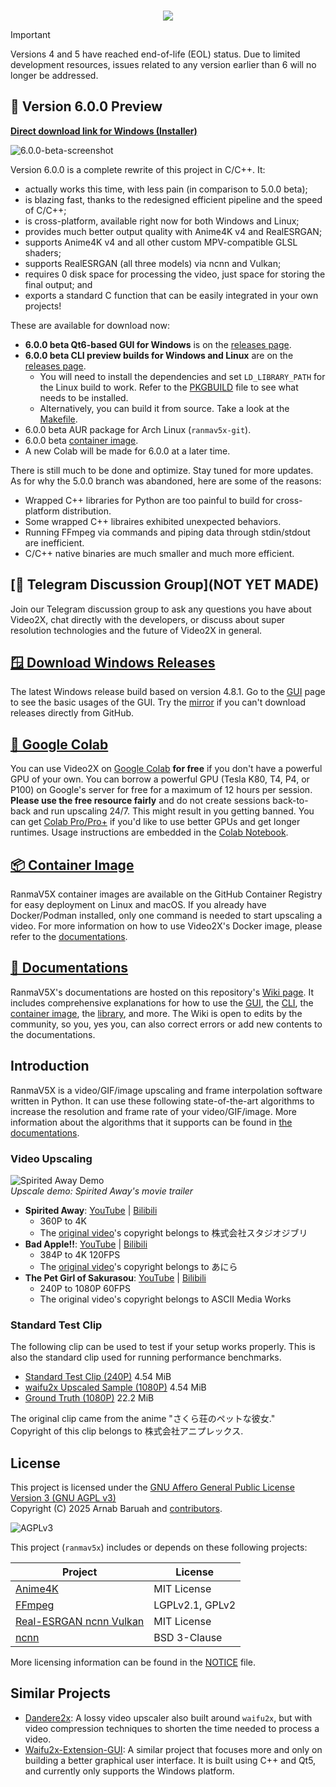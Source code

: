 <p align="center">
   </br>
   <img src="https://img.shields.io/badge/dynamic/json?color=%23e85b46&label=Patreon&query=data.attributes.patron_count&suffix=%20patrons&url=https%3A%2F%2Fwww.patreon.com%2Fapi%2Fcampaigns%2F4507807&style=flat-square"/>
</p>

> [!IMPORTANT]
> Versions 4 and 5 have reached end-of-life (EOL) status. Due to limited development resources, issues related to any version earlier than 6 will no longer be addressed.

## 🌟 Version 6.0.0 Preview

**[Direct download link for Windows (Installer)](https://github.com/slayyedguy/ranmav5x/releases/download/6.0.0-beta.4/video2x-qt6-windows-amd64-installer.exe)**

![6.0.0-beta-screenshot](https://github.com/user-attachments/assets/bd9e0b82-67ee-4b62-a830-a694db6f5de3)

Version 6.0.0 is a complete rewrite of this project in C/C++. It:

- actually works this time, with less pain (in comparison to 5.0.0 beta);
- is blazing fast, thanks to the redesigned efficient pipeline and the speed of C/C++;
- is cross-platform, available right now for both Windows and Linux;
- provides much better output quality with Anime4K v4 and RealESRGAN;
- supports Anime4K v4 and all other custom MPV-compatible GLSL shaders;
- supports RealESRGAN (all three models) via ncnn and Vulkan;
- requires 0 disk space for processing the video, just space for storing the final output; and
- exports a standard C function that can be easily integrated in your own projects!

These are available for download now:

- **6.0.0 beta Qt6-based GUI for Windows** is on the [releases page](https://github.com/slayyedguy/ranmav5x/releases).
- **6.0.0 beta CLI preview builds for Windows and Linux** are on the [releases page](https://github.com/slayyedguy/ranmav5x/releases).
  - You will need to install the dependencies and set `LD_LIBRARY_PATH` for the Linux build to work. Refer to the [PKGBUILD](PKGBUILD) file to see what needs to be installed.
  - Alternatively, you can build it from source. Take a look at the [Makefile](Makefile).
- 6.0.0 beta AUR package for Arch Linux (`ranmav5x-git`).
- 6.0.0 beta [container image](https://github.com/slayyedguy/ranmav5x/pkgs/container/video2x).
- A new Colab will be made for 6.0.0 at a later time.

There is still much to be done and optimize. Stay tuned for more updates. As for why the 5.0.0 branch was abandoned, here are some of the reasons:

- Wrapped C++ libraries for Python are too painful to build for cross-platform distribution.
- Some wrapped C++ libraires exhibited unexpected behaviors.
- Running FFmpeg via commands and piping data through stdin/stdout are inefficient.
- C/C++ native binaries are much smaller and much more efficient.

## [💬 Telegram Discussion Group](NOT YET MADE)

Join our Telegram discussion group to ask any questions you have about Video2X, chat directly with the developers, or discuss about super resolution technologies and the future of Video2X in general.

## [🪟 Download Windows Releases](https://github.com/slayyedguy/ranmav5x/releases/tag/4.8.1)

The latest Windows release build based on version 4.8.1. Go to the [GUI](https://github.com/slayyedguy/ranmav5x/wiki/GUI) page to see the basic usages of the GUI. Try the [mirror](https://files.arnabbaruah.com/Projects/ranmav5x/latest) if you can't download releases directly from GitHub.

## [📔 Google Colab](https://colab.research.google.com/drive/1gWEwcA9y57EsxwOjmLNmNMXPsafw0kGo)

You can use Video2X on [Google Colab](https://colab.research.google.com/) **for free** if you don't have a powerful GPU of your own. You can borrow a powerful GPU (Tesla K80, T4, P4, or P100) on Google's server for free for a maximum of 12 hours per session. **Please use the free resource fairly** and do not create sessions back-to-back and run upscaling 24/7. This might result in you getting banned. You can get [Colab Pro/Pro+](https://colab.research.google.com/signup/pricing) if you'd like to use better GPUs and get longer runtimes. Usage instructions are embedded in the [Colab Notebook](https://colab.research.google.com/drive/1gWEwcA9y57EsxwOjmLNmNMXPsafw0kGo).

## [📦 Container Image](https://github.com/slayyedguy/ranmav5x/pkgs/container/ranmav5xx)

RanmaV5X container images are available on the GitHub Container Registry for easy deployment on Linux and macOS. If you already have Docker/Podman installed, only one command is needed to start upscaling a video. For more information on how to use Video2X's Docker image, please refer to the [documentations](https://github.com/slayyedguy/ranmav5x/wiki/Container).

## [📖 Documentations](https://github.com/slayyedguy/ranmav5x/wiki)

RanmaV5X's documentations are hosted on this repository's [Wiki page](https://github.com/slayyedguy/ranmav5x/wiki). It includes comprehensive explanations for how to use the [GUI](https://github.com/slayyedguy/ranmav5x/wiki/GUI), the [CLI](https://github.com/slayyedguy/ranmav5x/wiki/CLI), the [container image](https://github.com/slayyedguy/ranmav5x/wiki/Container), the [library](https://github.com/slayyedguy/ranmav5x/wiki/Library), and more. The Wiki is open to edits by the community, so you, yes you, can also correct errors or add new contents to the documentations.

## Introduction

RanmaV5X is a video/GIF/image upscaling and frame interpolation software written in Python. It can use these following state-of-the-art algorithms to increase the resolution and frame rate of your video/GIF/image. More information about the algorithms that it supports can be found in [the documentations](https://github.com/slayyedguy/ranmav5x/wiki/Algorithms).

### Video Upscaling

![Spirited Away Demo](https://user-images.githubusercontent.com/21986859/49412428-65083280-f73a-11e8-8237-bb34158a545e.png)\
_Upscale demo: Spirited Away's movie trailer_

- **Spirited Away**: [YouTube](https://youtu.be/mGEfasQl2Zo) | [Bilibili](https://www.bilibili.com/video/BV1V5411471i/)
  - 360P to 4K
  - The [original video](https://www.youtube.com/watch?v=ByXuk9QqQkk)'s copyright belongs to 株式会社スタジオジブリ
- **Bad Apple!!**: [YouTube](https://youtu.be/A81rW_FI3cw) | [Bilibili](https://www.bilibili.com/video/BV16K411K7ue)
  - 384P to 4K 120FPS
  - The [original video](https://www.nicovideo.jp/watch/sm8628149)'s copyright belongs to あにら
- **The Pet Girl of Sakurasou**: [YouTube](https://youtu.be/M0vDI1HH2_Y) | [Bilibili](https://www.bilibili.com/video/BV14k4y167KP/)
  - 240P to 1080P 60FPS
  - The original video's copyright belongs to ASCII Media Works

### Standard Test Clip

The following clip can be used to test if your setup works properly. This is also the standard clip used for running performance benchmarks.

- [Standard Test Clip (240P)](https://files.arnabbaruah.com/Resources/Videos/standard-test.mp4) 4.54 MiB
- [waifu2x Upscaled Sample (1080P)](https://files.arnabbaruah.com/Resources/Videos/standard-waifu2x.mp4) 4.54 MiB
- [Ground Truth (1080P)](https://files.arnabbaruah.com/Resources/Videos/standard-original.mp4) 22.2 MiB

The original clip came from the anime "さくら荘のペットな彼女."\
Copyright of this clip belongs to 株式会社アニプレックス.

## License

This project is licensed under the [GNU Affero General Public License Version 3 (GNU AGPL v3)](https://www.gnu.org/licenses/agpl-3.0.txt)\
Copyright (C) 2025 Arnab Baruah and [contributors](https://github.com/slayyedguy/ranmav5x/graphs/contributors).

![AGPLv3](https://www.gnu.org/graphics/agplv3-155x51.png)

This project (`ranmav5x`) includes or depends on these following projects:

| Project                                                                       | License         |
| ----------------------------------------------------------------------------- | --------------- |
| [Anime4K](https://github.com/bloc97/Anime4K)                                  | MIT License     |
| [FFmpeg](https://www.ffmpeg.org/)                                             | LGPLv2.1, GPLv2 |
| [Real-ESRGAN ncnn Vulkan](https://github.com/xinntao/Real-ESRGAN-ncnn-vulkan) | MIT License     |
| [ncnn](https://github.com/Tencent/ncnn)                                       | BSD 3-Clause    |

More licensing information can be found in the [NOTICE](NOTICE) file.

## Similar Projects

- [Dandere2x](https://github.com/CardinalPanda/dandere2x): A lossy video upscaler also built around `waifu2x`, but with video compression techniques to shorten the time needed to process a video.
- [Waifu2x-Extension-GUI](https://github.com/AaronFeng753/Waifu2x-Extension-GUI): A similar project that focuses more and only on building a better graphical user interface. It is built using C++ and Qt5, and currently only supports the Windows platform.
